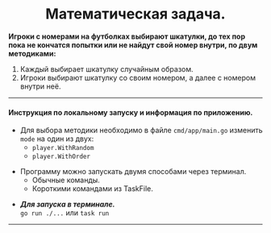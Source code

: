 <div align="center"> <h1 align="center"> Математическая задача. </h1> </div>

__Игроки с номерами на футболках выбирают шкатулки, до тех пор пока не кончатся попытки или не найдут свой номер внутри, по двум методиками:__

1) Каждый выбирает шкатулку случайным образом.
2) Игроки выбирают шкатулку со своим номером, а далее с номером внутри неё.

***
#### Инструкция по локальному запуску и информация по приложению.

- Для выбора методики необходимо в файле ```cmd/app/main.go``` изменить ```mode``` на один из двух:
    - ```player.WithRandom``` 
    - ```player.WithOrder```
<div>

- Программу можно запускать двумя способами через терминал.
    - Обычные команды. 
    - Короткими командами из TaskFile.
<div>

- ___Для запуска в терминале.___\
```go run ./...``` или ```task run```

<a name="docker"></a>
***
